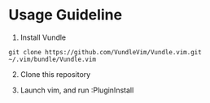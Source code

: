 # Usage Guideline
1. Install Vundle

`git clone https://github.com/VundleVim/Vundle.vim.git ~/.vim/bundle/Vundle.vim`

2. Clone this repository

3. Launch vim, and run :PluginInstall
